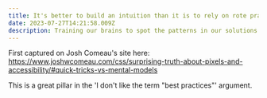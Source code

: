 ```yaml
---
title: It's better to build an intuition than it is to rely on rote practice and memorization.
date: 2023-07-27T14:21:58.009Z
description: Training our brains to spot the patterns in our solutions is better than maintaining an ever-growing rolodex of piecemeal solutions.
---
```


First captured on Josh Comeau's site here: <https://www.joshwcomeau.com/css/surprising-truth-about-pixels-and-accessibility/#quick-tricks-vs-mental-models>

This is a great pillar in the 'I don't like the term "best practices"' argument.
